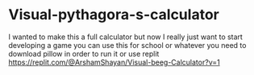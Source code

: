 # Visual-pythagora-s-calculator
I wanted to make this a full calculator but now I really just want to start developing a game you can use this for school or whatever
you need to download pillow in order to run it
or use replit
https://replit.com/@ArshamShayan/Visual-beeg-Calculator?v=1
